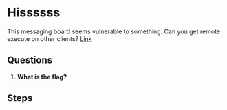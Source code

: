 # Hissssss
This messaging board seems vulnerable to something. Can you get remote execute on other clients? [Link](http://hats.team/webc/hissssss/)

## Questions
1. **What is the flag?**

## Steps
